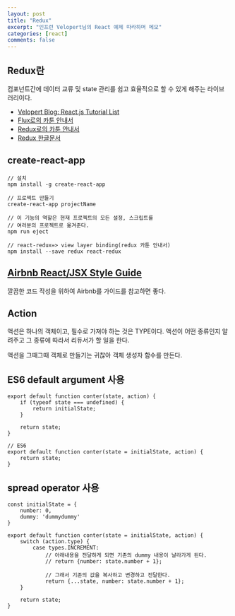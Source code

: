 ```yaml
---
layout: post
title: "Redux"
excerpt: "인프런 Velopert님의 React 예제 따라하며 메모"
categories: [react]
comments: false
---
```


## Redux란
컴포넌트간에 데이터 교류 및 state 관리를 쉽고 효율적으로 할 수 있게 해주는 라이브러리이다.

- [Velopert Blog: React.js Tutorial List](https://velopert.com/reactjs-tutorials)
- [Flux로의 카툰 안내서](http://bestalign.github.io/2015/10/06/cartoon-guide-to-flux/)
- [Redux로의 카툰 안내서](http://bestalign.github.io/2015/10/26/cartoon-intro-to-redux/)
- [Redux 한글문서](https://deminoth.github.io/redux/)

## create-react-app

```
// 설치
npm install -g create-react-app

// 프로젝트 만들기
create-react-app projectName

// 이 기능의 역할은 현재 프로젝트의 모든 설정, 스크립트를 
// 여러분의 프로젝트로 옮겨준다.
npm run eject
```

```
// react-redux=> view layer binding(redux 카툰 안내서)
npm install --save redux react-redux
```

## [Airbnb React/JSX Style Guide](https://github.com/airbnb/javascript/tree/master/react)
깔끔한 코드 작성을 위하여 Airbnb를 가이드를 참고하면 좋다.

## Action
액션은 하나의 객체이고, 필수로 가져야 하는 것은 TYPE이다. 
액션이 어떤 종류인지 알려주고 그 종류에 따라서 리듀서가 할 일을 한다.

액션을 그때그때 객체로 만들기는 귀찮아 객체 생성자 함수를 만든다.

## ES6 default argument 사용

```
export default function conter(state, action) {
    if (typeof state === undefined) {
        return initialState;
    }

    return state;
}

// ES6
export default function conter(state = initialState, action) {
    return state;
}
```

## spread operator 사용

```
const initialState = {
    number: 0,
    dummy: 'dummydummy'
}

export default function conter(state = initialState, action) {
    switch (action.type) {
        case types.INCREMENT:
            // 아래내용을 전달하게 되면 기존의 dummy 내용이 날라가게 된다.
            // return {number: state.number + 1};

            // 그래서 기존의 값을 복사하고 변경하고 전달한다.
            return {...state, number: state.number + 1};
    }

    return state;
}
```
